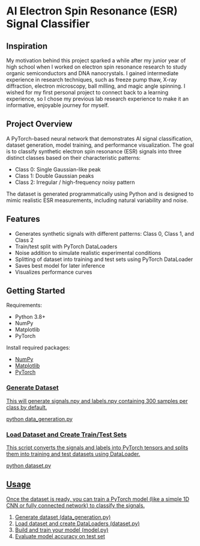 # AI Electron Spin Resonance (ESR) Signal Classifier

<h2>Inspiration</h2>
<p>My motivation behind this project sparked a while after my junior year of high school when I worked on electron spin resonance research to study organic semiconductors and DNA nanocrystals. I gained intermediate experience in research techniques, such as freeze pump thaw, X-ray diffraction, electron microscopy, ball milling, and magic angle spinning. I wished for my first personal project to connect back to a learning experience, so I chose my previous lab research experience to make it an informative, enjoyable journey for myself.</p>

<h2>Project Overview</h2>
<p>A PyTorch-based neural network that demonstrates AI signal classification, dataset generation, model training, and performance visualization. The goal is to classify synthetic electron spin resonance (ESR) signals into three distinct classes based on their characteristic patterns:</p>
<ul>
  <li>Class 0: Single Gaussian-like peak</li>
  <li>Class 1: Double Gaussian peaks</li>
  <li>Class 2: Irregular / high-frequency noisy pattern</li>
</ul>

The dataset is generated programmatically using Python and is designed to mimic realistic ESR measurements, including natural variability and noise.

<h2>Features</h2>
<ul>
  <li>Generates synthetic signals with different patterns: Class 0, Class 1, and Class 2</li>
  <li>Train/test split with PyTorch DataLoaders</li>
  <li>Noise addition to simulate realistic experimental conditions</li>
  <li>Splitting of dataset into training and test sets using PyTorch DataLoader</li>
  <li>Saves best model for later inference</li>
  <li>Visualizes performance curves</li>
</ul>

<h2>Getting Started</h2>
Requirements:
<ul>
  <li>Python 3.8+</li>
  <li>NumPy</li>
  <li>Matplotlib</li>
  <li>PyTorch</li>
</ul>
Install required packages: 
<ul>
  <li><a href="https://numpy.org/install/">NumPy</a></li>
  <li><a href="https://matplotlib.org/stable/install/index.html">Matplotlib</li>
  <li><a href="https://pytorch.org/get-started/locally/">PyTorch</li>
</ul>

<h3>Generate Dataset</h3>
<p>This will generate signals.npy and labels.npy containing 300 samples per class by default.</p>
python data_generation.py 

<h3>Load Dataset and Create Train/Test Sets</h3>
<p>This script converts the signals and labels into PyTorch tensors and splits them into training and test datasets using DataLoader.</p>
python dataset.py 

<h2>Usage</h2>
<p>Once the dataset is ready, you can train a PyTorch model (like a simple 1D CNN or fully connected network) to classify the signals.</p>

1. Generate dataset (data_generation.py)
2. Load dataset and create DataLoaders (dataset.py)
3. Build and train your model (model.py)
4. Evaluate model accuracy on test set
